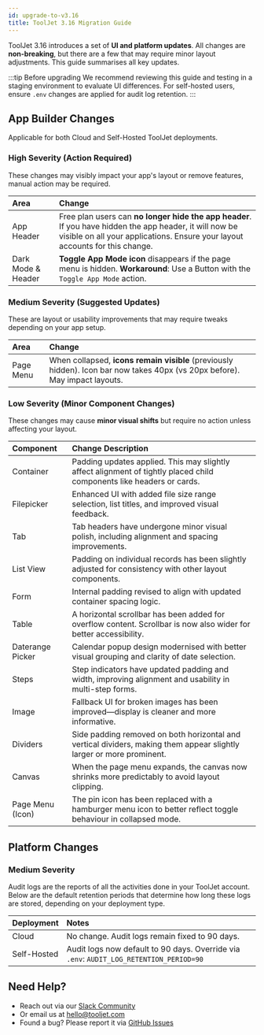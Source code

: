 ```yaml
---
id: upgrade-to-v3.16
title: ToolJet 3.16 Migration Guide
---
```


ToolJet 3.16 introduces a set of **UI and platform updates**. All changes are **non-breaking**, but there are a few that may require minor layout adjustments. This guide summarises all key updates.

:::tip Before upgrading
We recommend reviewing this guide and testing in a staging environment to evaluate UI differences. For self-hosted users, ensure `.env` changes are applied for audit log retention.
:::


## App Builder Changes

Applicable for both Cloud and Self-Hosted ToolJet deployments.

### High Severity (Action Required)
These changes may visibly impact your app's layout or remove features, manual action may be required.

| Area       |Change     |
|:-----------|:----------|
| App Header | Free plan users can **no longer hide the app header**. If you have hidden the app header, it will now be visible on all your applications. Ensure your layout accounts for this change.|
| Dark Mode & Header   | **Toggle App Mode icon** disappears if the page menu is hidden. **Workaround**: Use a Button with the `Toggle App Mode` action.     |

### Medium Severity (Suggested Updates)

These are layout or usability improvements that may require tweaks depending on your app setup.

| Area       |Change     |
|:-----------|:----------|
| Page Menu            | When collapsed, **icons remain visible** (previously hidden). Icon bar now takes 40px (vs 20px before). May impact layouts.                  |

### Low Severity (Minor Component Changes)

These changes may cause **minor visual shifts** but require no action unless affecting your layout.

| Component         | Change Description    |
|:------------------|:----------------------|
| Container         | Padding updates applied. This may slightly affect alignment of tightly placed child components like headers or cards.                  |
| Filepicker        | Enhanced UI with added file size range selection, list titles, and improved visual feedback.                           |
| Tab               | Tab headers have undergone minor visual polish, including alignment and spacing improvements.                                               |
| List View         | Padding on individual records has been slightly adjusted for consistency with other layout components.                                                        |
| Form              | Internal padding revised to align with updated container spacing logic.                                                   |
| Table             | A horizontal scrollbar has been added for overflow content. Scrollbar is now also wider for better accessibility.                        |
| Daterange Picker  | Calendar popup design modernised with better visual grouping and clarity of date selection.                                              |
| Steps             | Step indicators have updated padding and width, improving alignment and usability in multi-step forms.                                                   |
| Image             | Fallback UI for broken images has been improved—display is cleaner and more informative.                                      |
| Dividers          | Side padding removed on both horizontal and vertical dividers, making them appear slightly larger or more prominent.                                |
| Canvas            | When the page menu expands, the canvas now shrinks more predictably to avoid layout clipping.                                |
| Page Menu (Icon)  | The pin icon has been replaced with a hamburger menu icon to better reflect toggle behaviour in collapsed mode.                                 |


## Platform Changes

### Medium Severity 

Audit logs are the reports of all the activities done in your ToolJet account. Below are the default retention periods that determine how long these logs are stored, depending on your deployment type.

| Deployment    | Notes     |
|:--------------|:----------|
| Cloud         | No change. Audit logs remain fixed to 90 days.                                                 |
| Self-Hosted   | Audit logs now default to 90 days. Override via `.env`: `AUDIT_LOG_RETENTION_PERIOD=90`       |


## Need Help?

- Reach out via our [Slack Community](https://join.slack.com/t/tooljet/shared_invite/zt-2rk4w42t0-ZV_KJcWU9VL1BBEjnSHLCA)
- Or email us at [hello@tooljet.com](mailto:hello@tooljet.com)
- Found a bug? Please report it via [GitHub Issues](https://github.com/ToolJet/ToolJet/issues)

